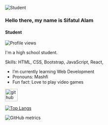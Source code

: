 ![Student](https://adigitalguru.com/wp-content/uploads/2019/11/banner-web-development.png)

### Hello there, my name is Sifatul Alam
#### Student

![Profile views](https://gpvc.arturio.dev/SifatulAlam)  

I'm a high school student. 

Skills: HTML, CSS, Bootstrap, JavaScript, React,

- I’m currently learning Web Development 
- Pronouns: Mashfi 
- Fun fact: Love to play video games 


[<img src='https://cdn.jsdelivr.net/npm/simple-icons@3.0.1/icons/github.svg' alt='github' height='40'>](https://github.com/SifatulAlam)  

[![Top Langs](https://github-readme-stats.vercel.app/api/top-langs/?username=SifatulAlam)](https://github.com/anuraghazra/github-readme-stats)

![GitHub metrics](https://metrics.lecoq.io/SifatulAlam)  

